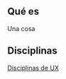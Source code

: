 ## Qué es
Una cosa

## Disciplinas
[Disciplinas de UX](../diseo-de-experiencia/disciplinas-de-ux.md)